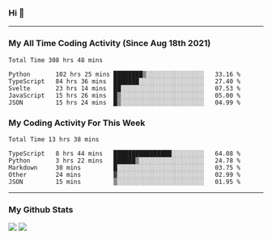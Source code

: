 ### Hi 🙂

---

### My All Time Coding Activity (Since Aug 18th 2021)
<!--START_SECTION:waka-all-->
```text
Total Time 308 hrs 48 mins

Python       102 hrs 25 mins ████████▒░░░░░░░░░░░░░░░░   33.16 % 
TypeScript   84 hrs 36 mins  ███████░░░░░░░░░░░░░░░░░░   27.40 % 
Svelte       23 hrs 14 mins  ██░░░░░░░░░░░░░░░░░░░░░░░   07.53 % 
JavaScript   15 hrs 26 mins  █▒░░░░░░░░░░░░░░░░░░░░░░░   05.00 % 
JSON         15 hrs 24 mins  █▒░░░░░░░░░░░░░░░░░░░░░░░   04.99 % 
```
<!--END_SECTION:waka-all-->

### My Coding Activity For This Week
<!--START_SECTION:waka-week-->
```text
Total Time 13 hrs 38 mins

TypeScript   8 hrs 44 mins   ████████████████░░░░░░░░░   64.08 % 
Python       3 hrs 22 mins   ██████▒░░░░░░░░░░░░░░░░░░   24.78 % 
Markdown     30 mins         █░░░░░░░░░░░░░░░░░░░░░░░░   03.75 % 
Other        24 mins         ▓░░░░░░░░░░░░░░░░░░░░░░░░   02.99 % 
JSON         15 mins         ▒░░░░░░░░░░░░░░░░░░░░░░░░   01.95 % 
```
<!--END_SECTION:waka-week-->

---

### My Github Stats
[![](https://github-readme-stats.vercel.app/api?username=eroxl&count_private=true&show_icons=true&include_all_commits=true&theme=onedark)](#)
[![](https://github-readme-streak-stats.herokuapp.com/?theme=onedark&user=eroxl)](#)
